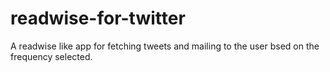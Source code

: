 # readwise-for-twitter
A readwise like app for fetching tweets and mailing to the user bsed on the frequency selected.

